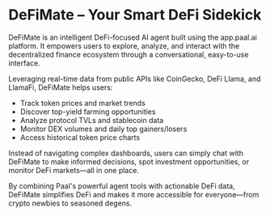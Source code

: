 # DeFiMate – Your Smart DeFi Sidekick

DeFiMate is an intelligent DeFi-focused AI agent built using the app.paal.ai platform. It empowers users to explore, analyze, and interact with the decentralized finance ecosystem through a conversational, easy-to-use interface.

Leveraging real-time data from public APIs like CoinGecko, DeFi Llama, and LlamaFi, DeFiMate helps users:

* Track token prices and market trends
* Discover top-yield farming opportunities
* Analyze protocol TVLs and stablecoin data
* Monitor DEX volumes and daily top gainers/losers
* Access historical token price charts

Instead of navigating complex dashboards, users can simply chat with DeFiMate to make informed decisions, spot investment opportunities, or monitor DeFi markets—all in one place.

By combining Paal's powerful agent tools with actionable DeFi data, DeFiMate simplifies DeFi and makes it more accessible for everyone—from crypto newbies to seasoned degens.
